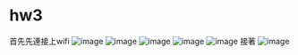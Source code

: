 # hw3
首先先連接上wifi
![image](https://github.com/yuchen0816/hw3/blob/main/IMG_9606.JPG)
![image](https://github.com/yuchen0816/hw3/blob/main/IMG_9605.JPG)
![image](https://github.com/yuchen0816/hw3/blob/main/IMG_9604.JPG)
![image](https://github.com/yuchen0816/hw3/blob/main/IMG_9603.JPG)
![image](https://github.com/yuchen0816/hw3/blob/main/IMG_9602.JPG)
接著
![image](https://github.com/yuchen0816/hw3/blob/main/IMG_9607.JPG)

